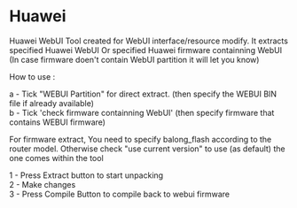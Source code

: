 # Huawei

Huawei WebUI Tool created for WebUI interface/resource modify.
It extracts specified Huawei WebUI Or specified Huawei firmware containning WebUI 
(In case firmware doen't contain WebUI partition it will let you know)

How to use :

a - Tick "WEBUI Partition" for direct  extract. (then specify the WEBUI BIN file if already available)  
b - Tick 'check firmware containning WebUI' (then specify firmware that contains WEBUI firmware) 

For firmware extract, You need to specify balong_flash according to the router model.
Otherwise check "use current version" to use (as default) the one comes within the tool

1 - Press Extract button to start unpacking  
2 - Make changes  
3 - Press Compile Button to compile back to webui firmware  
